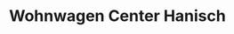 ---
title: "Wohnwagen Center Hanisch"
url: /wittenberg/wohnwagen-center-hanisch/
shop: Wohnwagen
---